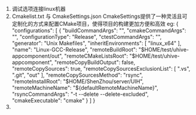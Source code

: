 1. 调试选项连接linux机器
2. Cmakelist.txt 与 CmakeSettings.json
  CmakeSettings提供了一种灵活且可定制化的方式来配置CMake项目，使得项目的构建更加方便和高效
eg:
{
  "configurations": [
    {
      "buildCommandArgs": "",
      "cmakeCommandArgs": "",
      "configurationType": "Release",
      "ctestCommandArgs": "",
      "generator": "Unix Makefiles",
      "inheritEnvironments": [ "linux_x64" ],
      "name": "Linux-GCC-Release",
      "remoteBuildRoot": "$HOME/test/uhive-appcomponent/out",
      "remoteCMakeListsRoot": "$HOME/test/uhive-appcomponent",
      "remoteCopyBuildOutput": false,
      "remoteCopySources": true,
      "remoteCopySourcesExclusionList": [ ".vs", ".git", "out" ],
      "remoteCopySourcesMethod": "rsync",
      "remoteInstallRoot": "$HOME/ShenZhou/server/UIH",
      "remoteMachineName": "${defaultRemoteMachineName}",
      "rsyncCommandArgs": "-t --delete --delete-excluded",
      "cmakeExecutable": "cmake"
    }
  ]
}
3. 
